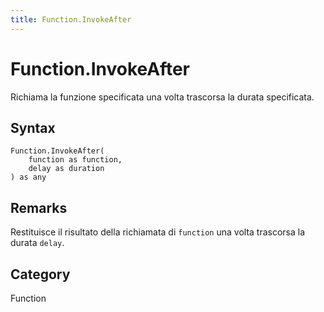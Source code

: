 ```yaml
---
title: Function.InvokeAfter
---
```


# Function.InvokeAfter


Richiama la funzione specificata una volta trascorsa la durata specificata.


## Syntax

```powerquery
Function.InvokeAfter(
    function as function,
    delay as duration
) as any
```


## Remarks

Restituisce il risultato della richiamata di <code>function</code> una volta trascorsa la durata <code>delay</code>.



## Category
Function
